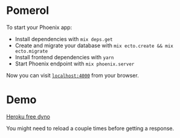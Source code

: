# Pomerol

To start your Phoenix app:

  * Install dependencies with `mix deps.get`
  * Create and migrate your database with `mix ecto.create && mix ecto.migrate`
  * Install frontend dependencies with `yarn`
  * Start Phoenix endpoint with `mix phoenix.server`

Now you can visit [`localhost:4000`](http://localhost:4000) from your browser.

# Demo

[Heroku free dyno](https://pomerol-dev.herokuapp.com/)

You might need to reload a couple times before getting a response.

